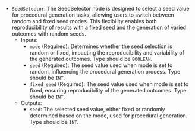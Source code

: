 - `SeedSelector`: The SeedSelector node is designed to select a seed value for procedural generation tasks, allowing users to switch between random and fixed seed modes. This flexibility enables both reproducibility of results with a fixed seed and the generation of varied outcomes with random seeds.
    - Inputs:
        - `mode` (Required): Determines whether the seed selection is random or fixed, impacting the reproducibility and variability of the generated outcomes. Type should be `BOOLEAN`.
        - `seed` (Required): The seed value used when mode is set to random, influencing the procedural generation process. Type should be `INT`.
        - `fixed_seed` (Required): The seed value used when mode is set to fixed, ensuring reproducibility of the generated outcomes. Type should be `INT`.
    - Outputs:
        - `seed`: The selected seed value, either fixed or randomly determined based on the mode, used for procedural generation. Type should be `INT`.
